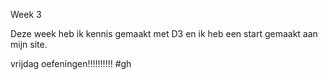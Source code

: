 Week 3

Deze week heb ik kennis gemaakt met D3 en ik heb een start gemaakt aan mijn site. 

vrijdag oefeningen!!!!!!!!!!
#gh
